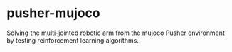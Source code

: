 # pusher-mujoco
Solving the multi-jointed robotic arm from the mujoco Pusher environment by testing reinforcement learning algorithms.
